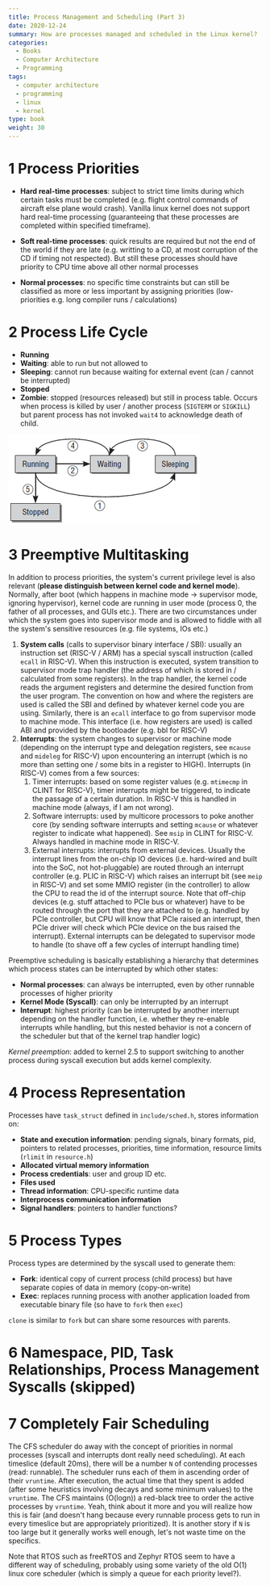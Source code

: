 ```yaml
---
title: Process Management and Scheduling (Part 3)
date: 2020-12-24
summary: How are processes managed and scheduled in the Linux kernel?
categories:
  - Books
  - Computer Architecture
  - Programming
tags:
  - computer architecture
  - programming
  - linux
  - kernel
type: book
weight: 30
---
```


# 1 Process Priorities

- **Hard real-time processes**: subject to strict time limits during which certain tasks must be completed (e.g. flight control commands of aircraft else plane would crash).  Vanilla linux kernel does not support hard real-time processing (guaranteeing that these processes are completed within specified timeframe).

- **Soft real-time processes**: quick results are required but not the end of the world if they are late (e.g. writting to a CD, at most corruption of the CD if timing not respected). But still these processes should have priority to CPU time above all other normal processes

- **Normal processes**: no specific time constraints but can still be classified as more or less important by assigning priorities (low-priorities e.g. long compiler runs / calculations)

# 2 Process Life Cycle
- **Running**
- **Waiting**: able to run but not allowed to
- **Sleeping**: cannot run because waiting for external event (can / cannot be interrupted)
- **Stopped**
- **Zombie**: stopped (resources released) but still in process table. Occurs when process is killed by user / another process (`SIGTERM` or `SIGKILL`) but parent process has not invoked `wait4` to acknowledge death of child.

![Process state transitions](1.PNG)

# 3 Preemptive Multitasking
In addition to process priorities, the system's current privilege level is also relevant (**please distinguish between kernel code and kernel mode**). Normally, after boot (which happens in machine mode -> supervisor mode, ignoring hypervisor), kernel code are running in user mode (process 0, the father of all processes, and GUIs etc.). There are two circumstances under which the system goes into supervisor mode and is allowed to fiddle with all the system's sensitive resources (e.g. file systems, IOs etc.)

1. **System calls** (calls to supervisor binary interface / SBI): usually an instruction set (RISC-V / ARM) has a special syscall instruction (called `ecall` in RISC-V). When this instruction is executed, system transition to supervisor mode trap handler (the address of which is stored in / calculated from some registers). In the trap handler, the kernel code reads the argument registers and determine the desired function from the user program. The convention on how and where the registers are used is called the SBI and defined by whatever kernel code you are using. Similarly, there is an `ecall` interface to go from supervisor mode to machine mode. This interface (i.e. how registers are used) is called ABI and provided by the bootloader (e.g. bbl for RISC-V)
2. **Interrupts**: the system changes to supervisor or machine mode (depending on the interrupt type and delegation registers, see `mcause` and `mideleg` for RISC-V) upon encountering an interrupt (which is no more than setting one / some bits in a register to HIGH). Interrupts (in RISC-V) comes from a few sources:
   1. Timer interrupts: based on some register values (e.g. `mtimecmp` in CLINT for RISC-V), timer interrupts might be triggered, to indicate the passage of a certain duration. In RISC-V this is handled in machine mode (always, if I am not wrong).
   2. Software interrupts: used by multicore processors to poke another core (by sending software interrupts and setting `mcause` or whatever register to indicate what happened). See `msip` in CLINT for RISC-V. Always handled in machine mode in RISC-V.
   3. External interrupts: interrupts from external devices. Usually the interrupt lines from the on-chip IO devices (i.e. hard-wired and built into the SoC, not hot-pluggable) are routed through an interrupt controller (e.g. PLIC in RISC-V) which raises an interrupt bit (see `meip` in RISC-V) and set some MMIO register (in the controller) to allow the CPU to read the id of the interrupt source. Note that off-chip devices (e.g. stuff attached to PCIe bus or whatever) have to be routed through the port that they are attached to (e.g. handled by PCIe controller, but CPU will know that PCIe raised an interrupt, then PCIe driver will check which PCIe device on the bus raised the interrupt). External interrupts can be delegated to supervisor mode to handle (to shave off a few cycles of interrupt handling time)

Preemptive scheduling is basically establishing a hierarchy that determines which process states can be interrupted by which other states:
- **Normal processes**: can always be interrupted, even by other runnable processes of higher priority
- **Kernel Mode (Syscall)**: can only be interrupted by an interrupt
- **Interrupt**: highest priority (can be interrupted by another interrupt depending on the handler function, i.e. whether they re-enable interrupts while handling, but this nested behavior is not a concern of the scheduler but that of the kernel trap handler logic)

*Kernel preemption*: added to kernel 2.5 to support switching to another process during syscall execution but adds kernel complexity.

# 4 Process Representation
Processes have `task_struct` defined in `include/sched.h`, stores information on:
- **State and execution information**: pending signals, binary formats, pid, pointers to related processes, priorities, time information, resource limits (`rlimit` in `resource.h`)
- **Allocated virtual memory information**
- **Process credentials**: user and group ID etc.
- **Files used**
- **Thread information**: CPU-specific runtime data
- **Interprocess communication information**
- **Signal handlers**: pointers to handler functions?

# 5 Process Types
Process types are determined by the syscall used to generate them:
- **Fork**: identical copy of current process (child process) but have separate copies of data in memory (copy-on-write)
- **Exec**: replaces running process with another application loaded from executable binary file (so have to `fork` then `exec`)

`clone` is similar to `fork` but can share some resources with parents.

# 6 Namespace, PID, Task Relationships, Process Management Syscalls (skipped)

# 7 Completely Fair Scheduling

The CFS scheduler do away with the concept of priorities in normal processes (syscall and interrupts dont really need scheduling). At each timeslice (default 20ms), there will be a number `N` of contending processes (read: runnable). The scheduler runs each of them in ascending order of their `vruntime`. After execution, the actual time that they spent is added (after some heuristics involving decays and some minimum values) to the `vruntime`. The CFS maintains (O(logn)) a red-black tree to order the active processes by `vruntime`. Yeah, think about it more and you will realize how this is fair (and doesn't hang because every runnable process gets to run in every timeslice but are appropriately prioritized). It is another story if `N` is too large but it generally works well enough, let's not waste time on the specifics.

Note that RTOS such as freeRTOS and Zephyr RTOS seem to have a different way of scheduling, probably using some variety of the old O(1) linux core scheduler (which is simply a queue for each priority level?).

